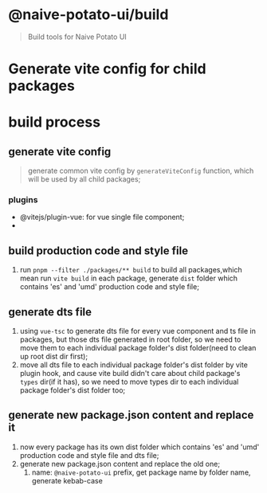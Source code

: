 # @naive-potato-ui/build

> Build tools for Naive Potato UI

# Generate vite config for child packages

# build process

## generate vite config
> generate common vite config by `generateViteConfig` function, which will be used by all child packages;
### plugins
- @vitejs/plugin-vue: for vue single file component;
- 

## build production code and style file
1. run `pnpm --filter ./packages/** build` to build all packages,which mean run `vite build` in each package, generate `dist` folder which contains 'es' and 'umd' production code and style file;
  
## generate dts file
1. using `vue-tsc` to generate dts file for every vue component and ts file in packages, but those dts file generated in root folder, so we need to move them to each individual package folder's dist folder(need to clean up root dist dir first);
2. move all dts file to each individual package folder's dist folder by vite plugin hook, and cause vite build didn't care about child package's `types` dir(if it has), so we need to move types dir to each individual package folder's dist folder too;


## generate new package.json content and replace it
1. now every package has its own dist folder which contains 'es' and 'umd' production code and style file and dts file;
2. generate new package.json content and replace the old one;
   1. name: `@naive-potato-ui` prefix, get package name by folder name, generate kebab-case 